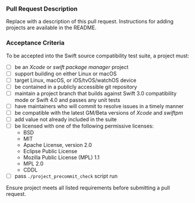 ### Pull Request Description

Replace with a description of this pull request. Instructions for adding
projects are available in the README.

### Acceptance Criteria

To be accepted into the Swift source compatibility test suite, a project must:

- [ ] be an *Xcode* or *swift package manager* project
- [ ] support building on either Linux or macOS
- [ ] target Linux, macOS, or iOS/tvOS/watchOS device
- [ ] be contained in a publicly accessible git repository
- [ ] maintain a project branch that builds against Swift 3.0 compatibility mode
      or Swift 4.0 and passes any unit tests
- [ ] have maintainers who will commit to resolve issues in a timely manner
- [ ] be compatible with the latest GM/Beta versions of *Xcode* and *swiftpm*
- [ ] add value not already included in the suite
- [ ] be licensed with one of the following permissive licenses:
	* BSD
	* MIT
	* Apache License, version 2.0
	* Eclipse Public License
	* Mozilla Public License (MPL) 1.1
	* MPL 2.0
	* CDDL
- [ ] pass `./project_precommit_check` script run

Ensure project meets all listed requirements before submitting a pull request.

